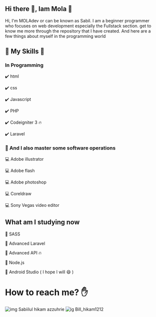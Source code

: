 

## Hi there 👋, Iam Mola :tada:


Hi, I'm MOLAdev or can be known as Sabil. 
I am a beginner programmer who focuses on web development especially the Fullstack section.
get to know me more through the repository that I have created.
And here are a few things about myself in the programming world

## :pushpin: My Skills :wrench:
### In Programming
:heavy_check_mark: html


:heavy_check_mark: css


:heavy_check_mark: Javascript


:heavy_check_mark: PHP


:heavy_check_mark: Codeigniter 3 :fire:


:heavy_check_mark: Laravel 


### :pushpin: And I also master some software operations

:computer: Adobe illustrator


:computer: Adobe flash


:computer: Adobe photoshop


:computer: Coreldraw


:computer: Sony Vegas video editor


## What am I studying now

:book: SASS


:book: Advanced Laravel


:book: Advanced API :fire:


:book: Node.js


:book: Android Studio ( I hope I will :smile: )


# How to reach me? :hand:

![img](https://www.facebook.com/images/fb_icon_325x325.png) Sabiilul hikam azzuhrie
![ig](https://www.instagram.com/images/fb_icon_325x325.png) Bill_hikam1212




<!--
**MOLAdev20/MOLAdev20** is a ✨ _special_ ✨ repository because its `README.md` (this file) appears on your GitHub profile.

Here are some ideas to get you started:

- 🔭 I’m currently working on ...
- 🌱 I’m currently learning ...
- 👯 I’m looking to collaborate on ...
- 🤔 I’m looking for help with ...
- 💬 Ask me about ...
- 📫 How to reach me: ...
- 😄 Pronouns: ...
- ⚡ Fun fact: ...
-->
